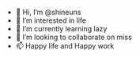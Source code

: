 - 👋 Hi, I’m @shineuns
- 👀 I’m interested in life
- 🌱 I’m currently learning lazy
- 💞️ I’m looking to collaborate on miss
- 📫 Happy life and Happy work

<!---
shineuns/shineuns is a ✨ special ✨ repository because its `README.md` (this file) appears on your GitHub profile.
You can click the Preview link to take a look at your changes.
--->
